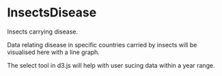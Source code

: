 # InsectsDisease
Insects carrying disease. 

Data relating disease in specific countries carried by insects will be visualised here with a line graph. 

The select tool in d3.js will help with user sucing data within a year range. 


